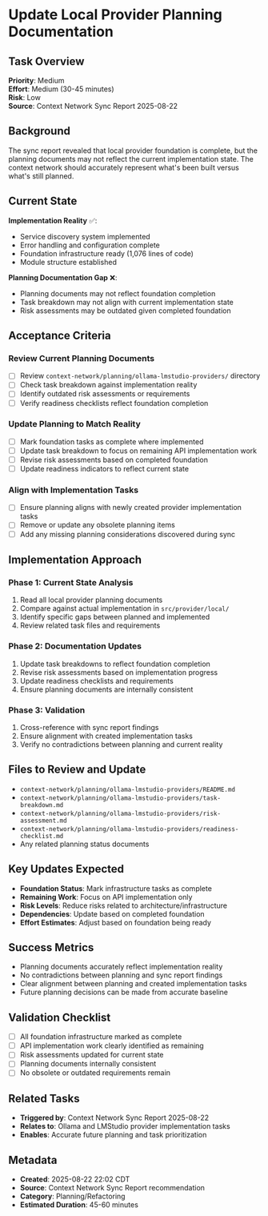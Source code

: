 # Update Local Provider Planning Documentation

## Task Overview
**Priority**: Medium  
**Effort**: Medium (30-45 minutes)  
**Risk**: Low  
**Source**: Context Network Sync Report 2025-08-22

## Background
The sync report revealed that local provider foundation is complete, but the planning documents may not reflect the current implementation state. The context network should accurately represent what's been built versus what's still planned.

## Current State
**Implementation Reality** ✅:
- Service discovery system implemented
- Error handling and configuration complete
- Foundation infrastructure ready (1,076 lines of code)
- Module structure established

**Planning Documentation Gap** ❌:
- Planning documents may not reflect foundation completion
- Task breakdown may not align with current implementation state
- Risk assessments may be outdated given completed foundation

## Acceptance Criteria

### Review Current Planning Documents
- [ ] Review `context-network/planning/ollama-lmstudio-providers/` directory
- [ ] Check task breakdown against implementation reality
- [ ] Identify outdated risk assessments or requirements
- [ ] Verify readiness checklists reflect foundation completion

### Update Planning to Match Reality
- [ ] Mark foundation tasks as complete where implemented
- [ ] Update task breakdown to focus on remaining API implementation work
- [ ] Revise risk assessments based on completed foundation
- [ ] Update readiness indicators to reflect current state

### Align with Implementation Tasks
- [ ] Ensure planning aligns with newly created provider implementation tasks
- [ ] Remove or update any obsolete planning items
- [ ] Add any missing planning considerations discovered during sync

## Implementation Approach

### Phase 1: Current State Analysis
1. Read all local provider planning documents
2. Compare against actual implementation in `src/provider/local/`
3. Identify specific gaps between planned and implemented
4. Review related task files and requirements

### Phase 2: Documentation Updates
1. Update task breakdowns to reflect foundation completion
2. Revise risk assessments based on implementation progress
3. Update readiness checklists and requirements
4. Ensure planning documents are internally consistent

### Phase 3: Validation
1. Cross-reference with sync report findings
2. Ensure alignment with created implementation tasks
3. Verify no contradictions between planning and current reality

## Files to Review and Update
- `context-network/planning/ollama-lmstudio-providers/README.md`
- `context-network/planning/ollama-lmstudio-providers/task-breakdown.md`
- `context-network/planning/ollama-lmstudio-providers/risk-assessment.md`
- `context-network/planning/ollama-lmstudio-providers/readiness-checklist.md`
- Any related planning status documents

## Key Updates Expected
- **Foundation Status**: Mark infrastructure tasks as complete
- **Remaining Work**: Focus on API implementation only
- **Risk Levels**: Reduce risks related to architecture/infrastructure  
- **Dependencies**: Update based on completed foundation
- **Effort Estimates**: Adjust based on foundation being ready

## Success Metrics
- Planning documents accurately reflect implementation reality
- No contradictions between planning and sync report findings
- Clear alignment between planning and created implementation tasks
- Future planning decisions can be made from accurate baseline

## Validation Checklist
- [ ] All foundation infrastructure marked as complete
- [ ] API implementation work clearly identified as remaining
- [ ] Risk assessments updated for current state
- [ ] Planning documents internally consistent
- [ ] No obsolete or outdated requirements remain

## Related Tasks
- **Triggered by**: Context Network Sync Report 2025-08-22
- **Relates to**: Ollama and LMStudio provider implementation tasks
- **Enables**: Accurate future planning and task prioritization

## Metadata
- **Created**: 2025-08-22 22:02 CDT
- **Source**: Context Network Sync Report recommendation
- **Category**: Planning/Refactoring
- **Estimated Duration**: 45-60 minutes